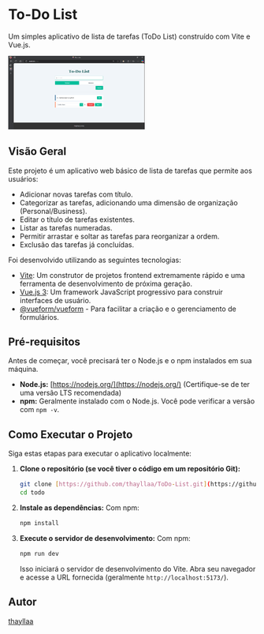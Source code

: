 # To-Do List
Um simples aplicativo de lista de tarefas (ToDo List) construído com Vite e Vue.js.

<img src="https://github.com/thayllaa/ToDo-List/blob/main/To-Do_List_Screenshot.png" width="55%" alt="Imagem To-Do List">

## Visão Geral
Este projeto é um aplicativo web básico de lista de tarefas que permite aos usuários:
* Adicionar novas tarefas com título.
* Categorizar as tarefas, adicionando uma dimensão de organização (Personal/Business).
* Editar o título de tarefas existentes.
* Listar as tarefas numeradas.
* Permitir arrastar e soltar as tarefas para reorganizar a ordem.
* Exclusão das tarefas já concluídas.

Foi desenvolvido utilizando as seguintes tecnologias:
* [Vite](https://vitejs.dev/): Um construtor de projetos frontend extremamente rápido e uma ferramenta de desenvolvimento de próxima geração.
* [Vue.js 3](https://vuejs.org/): Um framework JavaScript progressivo para construir interfaces de usuário.
* [@vueform/vueform](https://vueform.com/docs/installation) - Para facilitar a criação e o gerenciamento de formulários.

## Pré-requisitos
Antes de começar, você precisará ter o Node.js e o npm instalados em sua máquina.
* **Node.js:** [https://nodejs.org/](https://nodejs.org/) (Certifique-se de ter uma versão LTS recomendada)
* **npm:** Geralmente instalado com o Node.js. Você pode verificar a versão com `npm -v`.

## Como Executar o Projeto
Siga estas etapas para executar o aplicativo localmente:
1.  **Clone o repositório (se você tiver o código em um repositório Git):**
    ```bash
    git clone [https://github.com/thayllaa/ToDo-List.git](https://github.com/thayllaa/ToDo-List.git)
    cd todo
    ```

2.  **Instale as dependências:**
    Com npm:
    ```bash
    npm install
    ```

3.  **Execute o servidor de desenvolvimento:**
    Com npm:
    ```bash
    npm run dev
    ```

    Isso iniciará o servidor de desenvolvimento do Vite. Abra seu navegador e acesse a URL fornecida (geralmente `http://localhost:5173/`).

## Autor
[thayllaa](https://www.linkedin.com/in/thaylla-de-santana-bispo-dos-santos-894b42236/)
